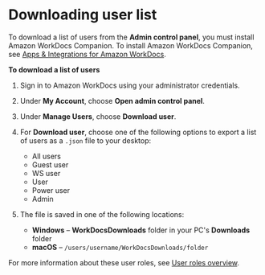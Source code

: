# Downloading user list<a name="download-user"></a>

To download a list of users from the **Admin control panel**, you must install Amazon WorkDocs Companion\. To install Amazon WorkDocs Companion, see [Apps & Integrations for Amazon WorkDocs](https://amazonworkdocs.com/apps.html)\.

**To download a list of users**

1. Sign in to Amazon WorkDocs using your administrator credentials\.

1. Under **My Account**, choose **Open admin control panel**\.

1. Under **Manage Users**, choose **Download user**\.

1. For **Download user**, choose one of the following options to export a list of users as a `.json` file to your desktop:
   + All users
   + Guest user
   + WS user
   + User
   + Power user
   + Admin

1. The file is saved in one of the following locations:
   + **Windows** – **WorkDocsDownloads** folder in your PC's **Downloads** folder
   + **macOS** – `/users/username/WorkDocsDownloads/folder`

For more information about these user roles, see [User roles overview](users_ovw.md)\.
